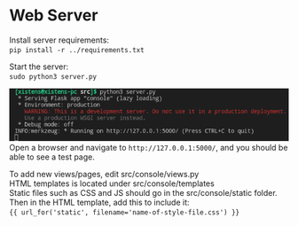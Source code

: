 # Web Server
Install server requirements:  
`pip install -r ../requirements.txt`  

Start the server:  
`sudo python3 server.py`

![webserver.png](/img/webserver.png)
Open a browser and navigate to `http://127.0.0.1:5000/`, and you should be able to see a test page.


To add new views/pages, edit src/console/views.py  
HTML templates is located under src/console/templates  
Static files such as CSS and JS should go in the src/console/static folder.  
Then in the HTML template, add this to include it:  
`{{ url_for('static', filename='name-of-style-file.css') }}`